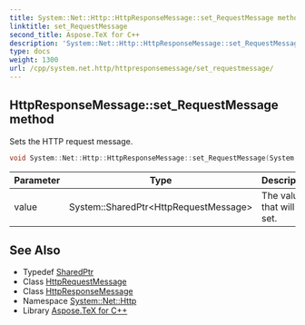 ```yaml
---
title: System::Net::Http::HttpResponseMessage::set_RequestMessage method
linktitle: set_RequestMessage
second_title: Aspose.TeX for C++
description: 'System::Net::Http::HttpResponseMessage::set_RequestMessage method. Sets the HTTP request message in C++.'
type: docs
weight: 1300
url: /cpp/system.net.http/httpresponsemessage/set_requestmessage/
---
```

## HttpResponseMessage::set_RequestMessage method


Sets the HTTP request message.

```cpp
void System::Net::Http::HttpResponseMessage::set_RequestMessage(System::SharedPtr<HttpRequestMessage> value)
```


| Parameter | Type | Description |
| --- | --- | --- |
| value | System::SharedPtr\<HttpRequestMessage\> | The value that will be set. |

## See Also

* Typedef [SharedPtr](../../../system/sharedptr/)
* Class [HttpRequestMessage](../../httprequestmessage/)
* Class [HttpResponseMessage](../)
* Namespace [System::Net::Http](../../)
* Library [Aspose.TeX for C++](../../../)
